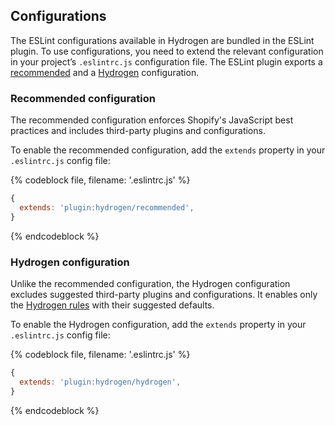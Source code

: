 ## Configurations

The ESLint configurations available in Hydrogen are bundled in the ESLint plugin. To use configurations, you need to extend the relevant configuration in your project’s `.eslintrc.js` configuration file. The ESLint plugin exports a [recommended](#recommended-configuration) and a [Hydrogen](#hydrogen-configuration) configuration.

### Recommended configuration

The recommended configuration enforces Shopify's JavaScript best practices and includes third-party plugins and configurations.

To enable the recommended configuration, add the `extends` property in your `.eslintrc.js` config file:

{% codeblock file, filename: '.eslintrc.js' %}

```js
{
  extends: 'plugin:hydrogen/recommended',
}
```

{% endcodeblock %}

### Hydrogen configuration

Unlike the recommended configuration, the Hydrogen configuration excludes suggested third-party plugins and configurations. It enables only the [Hydrogen rules](https://github.com/Shopify/hydrogen/tree/main/packages/eslint-plugin/src/rules) with their suggested defaults.

To enable the Hydrogen configuration, add the `extends` property in your `.eslintrc.js` config file:

{% codeblock file, filename: '.eslintrc.js' %}

```js
{
  extends: 'plugin:hydrogen/hydrogen',
}
```

{% endcodeblock %}

